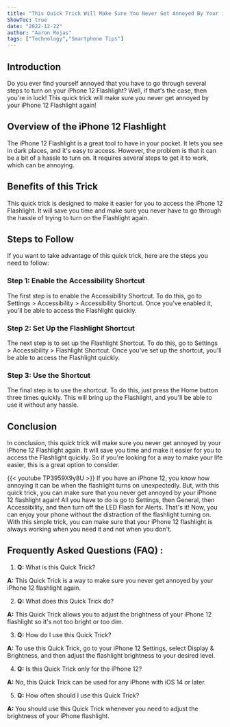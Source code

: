 ```yaml
---
title: "This Quick Trick Will Make Sure You Never Get Annoyed By Your iPhone 12 Flashlight Again!"
ShowToc: true 
date: "2022-12-22"
author: "Aaron Rojas" 
tags: ["Technology","Smartphone Tips"]
---
```

## Introduction 

Do you ever find yourself annoyed that you have to go through several steps to turn on your iPhone 12 Flashlight? Well, if that's the case, then you're in luck! This quick trick will make sure you never get annoyed by your iPhone 12 Flashlight again!

## Overview of the iPhone 12 Flashlight

The iPhone 12 Flashlight is a great tool to have in your pocket. It lets you see in dark places, and it's easy to access. However, the problem is that it can be a bit of a hassle to turn on. It requires several steps to get it to work, which can be annoying. 

## Benefits of this Trick

This quick trick is designed to make it easier for you to access the iPhone 12 Flashlight. It will save you time and make sure you never have to go through the hassle of trying to turn on the Flashlight again. 

## Steps to Follow

If you want to take advantage of this quick trick, here are the steps you need to follow: 

### Step 1: Enable the Accessibility Shortcut 

The first step is to enable the Accessibility Shortcut. To do this, go to Settings > Accessibility > Accessibility Shortcut. Once you've enabled it, you'll be able to access the Flashlight quickly. 

### Step 2: Set Up the Flashlight Shortcut 

The next step is to set up the Flashlight Shortcut. To do this, go to Settings > Accessibility > Flashlight Shortcut. Once you've set up the shortcut, you'll be able to access the Flashlight quickly. 

### Step 3: Use the Shortcut 

The final step is to use the shortcut. To do this, just press the Home button three times quickly. This will bring up the Flashlight, and you'll be able to use it without any hassle. 

## Conclusion

In conclusion, this quick trick will make sure you never get annoyed by your iPhone 12 Flashlight again. It will save you time and make it easier for you to access the Flashlight quickly. So if you're looking for a way to make your life easier, this is a great option to consider.

{{< youtube TP3959X9y8U >}} 
If you have an iPhone 12, you know how annoying it can be when the flashlight turns on unexpectedly. But, with this quick trick, you can make sure that you never get annoyed by your iPhone 12 flashlight again! All you have to do is go to Settings, then General, then Accessibility, and then turn off the LED Flash for Alerts. That's it! Now, you can enjoy your phone without the distraction of the flashlight turning on. With this simple trick, you can make sure that your iPhone 12 flashlight is always working when you need it and not when you don't.

## Frequently Asked Questions (FAQ) :
1. **Q:** What is this Quick Trick? 

**A:** This Quick Trick is a way to make sure you never get annoyed by your iPhone 12 flashlight again.

2. **Q:** What does this Quick Trick do? 

**A:** This Quick Trick allows you to adjust the brightness of your iPhone 12 flashlight so it's not too bright or too dim.

3. **Q:** How do I use this Quick Trick? 

**A:** To use this Quick Trick, go to your iPhone 12 Settings, select Display & Brightness, and then adjust the flashlight brightness to your desired level.

4. **Q:** Is this Quick Trick only for the iPhone 12? 

**A:** No, this Quick Trick can be used for any iPhone with iOS 14 or later.

5. **Q:** How often should I use this Quick Trick? 

**A:** You should use this Quick Trick whenever you need to adjust the brightness of your iPhone flashlight.



